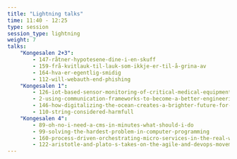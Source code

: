 ```yaml
---
title: "Lightning talks"
time: 11:40 - 12:25
type: session
session_type: lightning
weight: 7
talks:
    "Kongesalen 2+3":
        - 147-råtner-hypotesene-dine-i-en-skuff
        - 159-frå-kvitlauk-til-lauk-som-ikkje-er-til-å-grina-av
        - 164-hva-er-egentlig-smidig
        - 112-will-webauth-end-phishing
    "Kongesalen 1":
        - 126-iot-based-sensor-monitoring-of-critical-medical-equipment-and-medicine-in-helse-vest
        - 2-using-communication-frameworks-to-become-a-better-engineering-leader
        - 146-how-digitalizing-the-ocean-creates-a-brighter-future-for-everyone
        - 110-string-considered-harmfull
    "Kongesalen 4":
        - 89-oh-no-i-need-a-cms-in-minutes-what-should-i-do
        - 99-solving-the-hardest-problem-in-computer-programming
        - 160-process-driven-orchestrating-micro-services-in-the-real-world
        - 122-aristotle-and-plato-s-takes-on-the-agile-and-devops-movements
---
```

